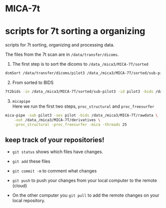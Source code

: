 # MICA-7t
scripts for 7t sorting a organizing
=======
scripts for 7t sorting, organizing and processing data.

The files from the 7t scan are in `/data/transfer/dicoms`.  

1. The first step is to sort the dicoms to `/data_/mica3/MICA-7T/sorted`
```bash
dcmSort /data/transfer/dicoms/pilot3 /data_/mica3/MICA-7T/sorted/sub-pilot3
```
2. From sorted to BIDS
```bash
7t2bids -in /data_/mica3/MICA-7T/sorted/sub-pilot3 -id pilot3 -bids /data_/mica3/MICA-7T/rawdata -ses pilot
```

3. `micapipe`  
Here we run the first two steps, `proc_structural` and `proc_freesurfer`
```bash
mica-pipe -sub pilot3 -ses pilot -bids /data_/mica3/MICA-7T/rawdata \
    -out /data_/mica3/MICA-7T/derivatives \
    -proc_structural -proc_freesurfer -mica -threads 25
```

## keep track of your repositories!

- `git status` shows which files have changes.   

- `git add` these files  

- `git commit -m` to comment what changes  

- `git push` to push your changes from your local computer to the remote (cloud)  

- On the other computer you `git pull` to add the remote changes on your local repository.
